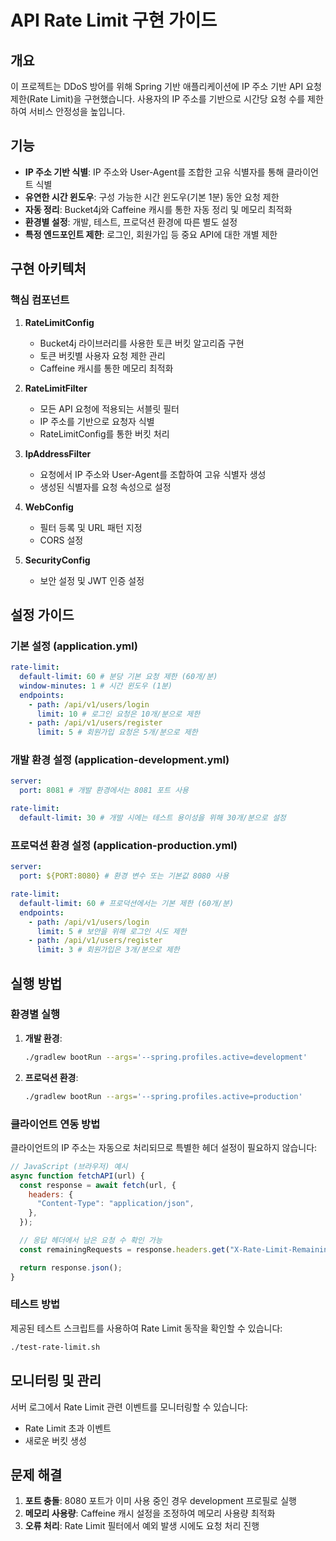 # API Rate Limit 구현 가이드

## 개요

이 프로젝트는 DDoS 방어를 위해 Spring 기반 애플리케이션에 IP 주소 기반 API 요청 제한(Rate Limit)을 구현했습니다. 사용자의 IP 주소를 기반으로 시간당 요청 수를 제한하여 서비스 안정성을 높입니다.

## 기능

- **IP 주소 기반 식별**: IP 주소와 User-Agent를 조합한 고유 식별자를 통해 클라이언트 식별
- **유연한 시간 윈도우**: 구성 가능한 시간 윈도우(기본 1분) 동안 요청 제한
- **자동 정리**: Bucket4j와 Caffeine 캐시를 통한 자동 정리 및 메모리 최적화
- **환경별 설정**: 개발, 테스트, 프로덕션 환경에 따른 별도 설정
- **특정 엔드포인트 제한**: 로그인, 회원가입 등 중요 API에 대한 개별 제한

## 구현 아키텍처

### 핵심 컴포넌트

1. **RateLimitConfig**

   - Bucket4j 라이브러리를 사용한 토큰 버킷 알고리즘 구현
   - 토큰 버킷별 사용자 요청 제한 관리
   - Caffeine 캐시를 통한 메모리 최적화

2. **RateLimitFilter**

   - 모든 API 요청에 적용되는 서블릿 필터
   - IP 주소를 기반으로 요청자 식별
   - RateLimitConfig를 통한 버킷 처리

3. **IpAddressFilter**

   - 요청에서 IP 주소와 User-Agent를 조합하여 고유 식별자 생성
   - 생성된 식별자를 요청 속성으로 설정

4. **WebConfig**

   - 필터 등록 및 URL 패턴 지정
   - CORS 설정

5. **SecurityConfig**
   - 보안 설정 및 JWT 인증 설정

## 설정 가이드

### 기본 설정 (application.yml)

```yaml
rate-limit:
  default-limit: 60 # 분당 기본 요청 제한 (60개/분)
  window-minutes: 1 # 시간 윈도우 (1분)
  endpoints:
    - path: /api/v1/users/login
      limit: 10 # 로그인 요청은 10개/분으로 제한
    - path: /api/v1/users/register
      limit: 5 # 회원가입 요청은 5개/분으로 제한
```

### 개발 환경 설정 (application-development.yml)

```yaml
server:
  port: 8081 # 개발 환경에서는 8081 포트 사용

rate-limit:
  default-limit: 30 # 개발 시에는 테스트 용이성을 위해 30개/분으로 설정
```

### 프로덕션 환경 설정 (application-production.yml)

```yaml
server:
  port: ${PORT:8080} # 환경 변수 또는 기본값 8080 사용

rate-limit:
  default-limit: 60 # 프로덕션에서는 기본 제한 (60개/분)
  endpoints:
    - path: /api/v1/users/login
      limit: 5 # 보안을 위해 로그인 시도 제한
    - path: /api/v1/users/register
      limit: 3 # 회원가입은 3개/분으로 제한
```

## 실행 방법

### 환경별 실행

1. **개발 환경**:

   ```bash
   ./gradlew bootRun --args='--spring.profiles.active=development'
   ```

2. **프로덕션 환경**:
   ```bash
   ./gradlew bootRun --args='--spring.profiles.active=production'
   ```

### 클라이언트 연동 방법

클라이언트의 IP 주소는 자동으로 처리되므로 특별한 헤더 설정이 필요하지 않습니다:

```javascript
// JavaScript (브라우저) 예시
async function fetchAPI(url) {
  const response = await fetch(url, {
    headers: {
      "Content-Type": "application/json",
    },
  });

  // 응답 헤더에서 남은 요청 수 확인 가능
  const remainingRequests = response.headers.get("X-Rate-Limit-Remaining");

  return response.json();
}
```

### 테스트 방법

제공된 테스트 스크립트를 사용하여 Rate Limit 동작을 확인할 수 있습니다:

```bash
./test-rate-limit.sh
```

## 모니터링 및 관리

서버 로그에서 Rate Limit 관련 이벤트를 모니터링할 수 있습니다:

- Rate Limit 초과 이벤트
- 새로운 버킷 생성

## 문제 해결

1. **포트 충돌**: 8080 포트가 이미 사용 중인 경우 development 프로필로 실행
2. **메모리 사용량**: Caffeine 캐시 설정을 조정하여 메모리 사용량 최적화
3. **오류 처리**: Rate Limit 필터에서 예외 발생 시에도 요청 처리 진행
